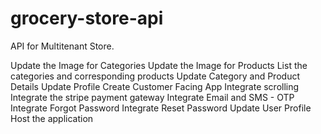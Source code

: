 # grocery-store-api
API for Multitenant Store.

Update the Image for Categories
Update the Image for Products
List the categories and corresponding products
Update Category and Product Details
Update Profile
Create Customer Facing App
Integrate scrolling
Integrate the stripe payment gateway
Integrate Email and SMS - OTP
Integrate Forgot Password
Integrate Reset Password
Update User Profile
Host the application

